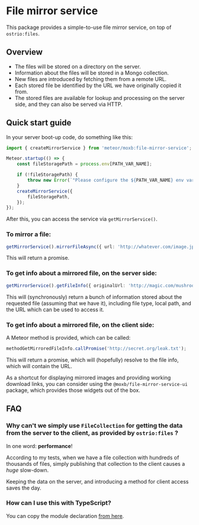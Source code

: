 # File mirror service

This package provides a simple-to-use file mirror service, on top of `ostrio:files`.

## Overview

 * The files will be stored on a directory on the server.
 * Information about the files will be stored in a Mongo collection.
 * New files are introduced by fetching them from a remote URL.
 * Each stored file be identified by the URL we have originally copied it from.
 * The stored files are available for lookup and processing on the server side, and they can also be served via HTTP.

## Quick start guide

In your server boot-up code, do something like this:
``` typescript
import { createMirrorService } from 'meteor/moxb:file-mirror-service';

Meteor.startup(() => {
    const fileStoragePath = process.env[PATH_VAR_NAME];

    if (!fileStoragePath) {
        throw new Error(`"Please configure the ${PATH_VAR_NAME} env variable!`);
    }
    createMirrorService({
        fileStoragePath,
    });
});
```

After this, you can access the service via `getMirrorService()`.

### To mirror a file:

``` typescript
getMirrorService().mirrorFileAsync({ url: 'http://whatever.com/image.jpg'});
`````

This will return a promise.

### To get info about a mirrored file, on the server side:

```typescript
getMirrorService().getFileInfo({ originalUrl: 'http://magic.com/mushroom.jpg'});
```

This will (synchronously) return a bunch of information stored about
the requested file (assuming that we have it),
including file type, local path, and the URL which can be used to access it.

### To get info about a mirrored file, on the client side:

A Meteor method is provided, which can be called:

```typescript
methodGetMirroredFileInfo.callPromise('http://secret.org/leak.txt');
```

This will return a promise, which will (hopefully) resolve to the file info,
which will contain the URL.

As a shortcut for displaying mirrored images and providing working download links,
you can consider using the `@moxb/file-mirror-service-ui` package, which provides
those widgets out of the box.

## FAQ

### Why can't we simply use `FileCollection` for getting the data from the server to the client, as provided by `ostrio:files` ?

In one word: **performance**!

According to my tests, when we have a file collection with hundreds of thousands of files,
simply publishing that collection to the client causes a _huge_ slow-down.

Keeping the data on the server, and introducing a method for client access saves the day.

### How can I use this with TypeScript?

You can copy the module declaration [from here](https://github.com/moxb/moxb/blob/master/meteor/global.d.ts#L281).
